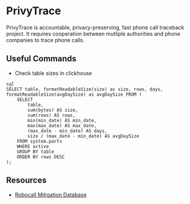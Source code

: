 # PrivyTrace
PrivyTrace is accountable, privacy-preserving, fast phone call traceback project. It requires cooperation between mutliple authorities and phone companies to trace phone calls.

## Useful Commands
- Check table sizes in clickhouse
```
sql
SELECT table, formatReadableSize(size) as size, rows, days, formatReadableSize(avgDaySize) as avgDaySize FROM (
    SELECT
        table,
        sum(bytes) AS size,
        sum(rows) AS rows,
        min(min_date) AS min_date,
        max(max_date) AS max_date,
        (max_date - min_date) AS days,
        size / (max_date - min_date) AS avgDaySize
    FROM system.parts
    WHERE active
    GROUP BY table
    ORDER BY rows DESC
);
```

## Resources
- [Robocall Mitigation Database](https://fccprod.servicenowservices.com/rmd?id=rmd_welcome)
